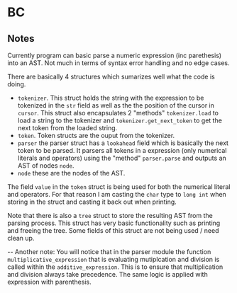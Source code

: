 # BC

## Notes

Currently program can basic parse a numeric expression (inc parethesis) into an AST. Not much in terms of syntax error handling and no edge cases.

There are basically 4 structures which sumarizes well what the code is doing. 

- `tokenizer`. This struct holds the string with the expression to be tokenized in the `str` field as well as the the position of the cursor in `cursor`. This struct also encapsulates 2 "methods" `tokenizer.load` to load a string to the tokenizer and `tokenizer.get_next_token` to get the next token from the loaded string.
- `token`. Token structs are the ouput from the tokenizer. 
- `parser` the parser struct has a `lookahead` field which is basically the next token to be parsed. It parsers all tokens in a expression (only numerical literals and operators) using the "method" `parser.parse` and outputs an AST of nodes `node`.
- `node` these are the nodes of the AST.

The field `value` in the `token` struct is being used for both the numerical literal and operators. For that reason I am casting the `char` type to `long int` when storing in the struct and casting it back out when printing.

Note that there is also a `tree` struct to store the resulting AST from the parsing process. This struct has very basic functionality such as printing and freeing the tree. Some fields of this struct are not being used / need clean up.

--
Another note: You will notice that in the parser module the function `multiplicative_expression` that is evaluating mutiplcation and division is called within the `additive_expression`. This is to ensure that multiplication and division always take precedence. The same logic is applied with expression with parenthesis.
